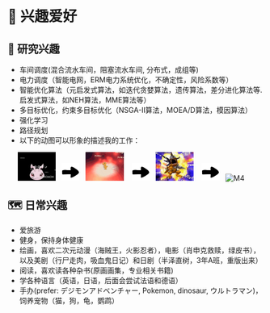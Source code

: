 # 🙂 兴趣爱好

## 👀 研究兴趣
- 车间调度(混合流水车间，阻塞流水车间, 分布式，成组等)
- 电力调度（智能电网，ERM电力系统优化，不确定性，风险系数等）
- 智能优化算法（元启发式算法，如迭代贪婪算法，遗传算法，差分进化算法等. 启发式算法，如NEH算法，MME算法等）
- 多目标优化，约束多目标优化（NSGA-II算法，MOEA/D算法，模因算法）
- 强化学习
- 路径规划
- 以下的动图可以形象的描述我的工作：
<div>&nbsp;&nbsp;&nbsp;&nbsp;&nbsp;<img src='images/M1.gif' alt="M1" width="15%">&nbsp;&nbsp; <img src='images/arrow.png' alt="A1" width="7%">&nbsp;&nbsp; <img src='images/M2.gif' alt="M2" width="15%">&nbsp; &nbsp; <img src='images/arrow.png' alt="A1" width="7%">&nbsp;&nbsp; <img src='images/M3.gif' alt="M3" width="15%">&nbsp; &nbsp; <img src='images/arrow.png' alt="A1" width="7%">&nbsp;&nbsp; <img src='images/M4.gif' alt="M4" width="15%"> </div>

## 🗺️ 日常兴趣
- 爱旅游
- 健身，保持身体健康
- 绘画，喜欢二次元动漫（海贼王，火影忍者），电影（肖申克救赎，绿皮书），以及美剧（行尸走肉，吸血鬼日记）和日剧（半泽直树，3年A班，重版出来）
- 阅读，喜欢读各种杂书(原画画集，专业相关书籍)
- 学各种语言（英语，日语，后面会尝试法语和德语）
- 手办(prefer: デジモンアドベンチャー, Pokemon, dinosaur, ウルトラマン)，饲养宠物（猫，狗，龟，鹦鹉）
